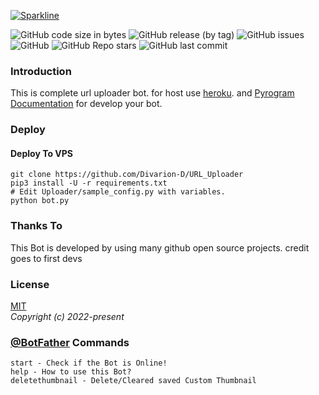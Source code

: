 [![Sparkline](https://stars.medv.io/Divarion-D/URL_Uploader.svg)](https://stars.medv.io/Divarion-D/URL_Uploader)

![GitHub code size in bytes](https://img.shields.io/github/languages/code-size/Divarion-D/All-Url-Uploader?logo=files&logoColor=f72585&style=social) ![GitHub release (by tag)](https://img.shields.io/github/downloads/Divarion-D/URL_Uploader/v1.0.0/total?color=90dbf4&logo=arlo&style=social) ![GitHub issues](https://img.shields.io/github/issues-raw/Divarion-D/URL_Uploader?color=8eecf5&logo=anaconda&logoColor=06d6a0&style=social) ![GitHub](https://img.shields.io/github/license/Divarion-D/URL_Uploader?logo=adguard&logoColor=390099&style=social) ![GitHub Repo stars](https://img.shields.io/github/stars/Divarion-D/URL_Uploader?color=90e0ef&logoColor=ff4d6d&style=social) ![GitHub last commit](https://img.shields.io/github/last-commit/Divarion-D/URL_Uploader?logo=electron&logoColor=89fc00&style=social)


### Introduction

This is complete url uploader bot. for host use [heroku](https://dashboard.heroku.com/). and [Pyrogram Documentation](https://docs.pyrogram.org) for develop your bot.

### Deploy
#### Deploy To VPS

```
git clone https://github.com/Divarion-D/URL_Uploader
pip3 install -U -r requirements.txt
# Edit Uploader/sample_config.py with variables.
python bot.py
```

### Thanks To

This Bot is developed by using many github open source projects. credit goes to first devs

### License

[MIT](https://opensource.org/licenses/MIT)  
_Copyright (c) 2022-present_

### [@BotFather](https://telegram.dog/BotFather) Commands

```
start - Check if the Bot is Online!
help - How to use this Bot?
deletethumbnail - Delete/Cleared saved Custom Thumbnail
```

